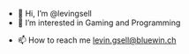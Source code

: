 - 👋 Hi, I’m @levingsell
- 👀 I’m interested in Gaming and Programming
<!-- - 🌱 I’m currently learning Computer scientist -->
- 📫 How to reach me levin.gsell@bluewin.ch

<!---
levingsell/levingsell is a ✨ special ✨ repository because its `README.md` (this file) appears on your GitHub profile.
You can click the Preview link to take a look at your changes.

- 💞️ I’m looking to collaborate on ...
--->
